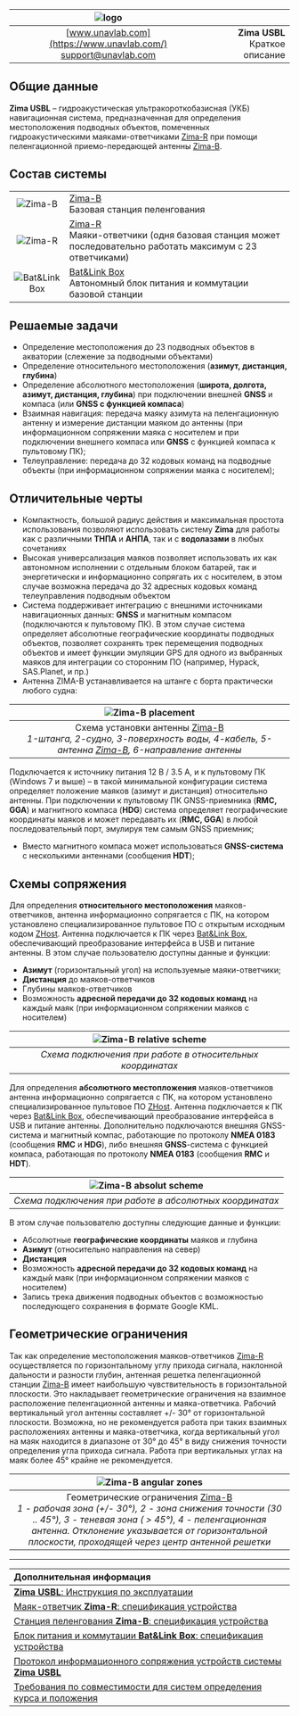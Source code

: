 | ![logo](https://ucnl.github.io/documentation/sm_logo.png) |  |
| :---: | ---: |
| [www.unavlab.com](https://www.unavlab.com/) <br/> [support@unavlab.com](mailto:support@unavlab.com) | **Zima USBL**<br/> Краткое описание |

## Общие данные
**Zima USBL** – гидроакустическая ультракороткобазисная (УКБ) навигационная система, предназначенная для определения местоположения 
подводных объектов, помеченных гидроакустическими маяками-ответчиками [Zima-R](Zima_R_Specification_ru.md) при помощи пеленгационной 
приемо-передающей антенны [Zima-B](Zima_B_Specification_ru.md).

## Состав системы

|  |  |
| :---: | :--- |
| ![Zima-B](https://ucnl.github.io/documentation/def_zima_b_ant.png) | [Zima-B](Zima_B_Specification_ru.md) <br/> Базовая станция пеленгования |
| ![Zima-R](https://ucnl.github.io/documentation/zima_r.png) | [Zima-R](Zima_R_Specification_ru.md) <br/> Маяки-ответчики (одня базовая станция может последовательно работать максимум с 23 ответчиками) |
| ![Bat&Link Box](https://ucnl.github.io/documentation/batnlinkbox.png) | [Bat&Link Box](Bat_n_link_box_Specification_ru.md) <br/> Автономный блок питания и коммутации базовой станции |


## Решаемые задачи
* Определение местоположения до 23 подводных объектов в акватории (слежение за подводными объектами)
* Определение относительного местоположения (**азимут, дистанция, глубина**)
* Определение абсолютного местоположения (**широта, долгота, азимут, дистанция, глубина**) при подключении внешней **GNSS** и компаса 
(или **GNSS с функцией компаса**)
* Взаимная навигация: передача маяку азимута на пеленгационную антенну и измерение дистанции маяком до антенны (при информационном 
сопряжении маяка с носителем и при подключении внешнего компаса или **GNSS** с функцией компаса к пультовому ПК);
* Телеуправление: передача до 32 кодовых команд на подводные объекты (при информационном сопряжении маяка с носителем);

## Отличительные черты
* Компактность, большой радиус действия и максимальная простота использования позволяют использовать систему **Zima** для работы как с 
различными **ТНПА** и **АНПА**, так и с **водолазами** в любых сочетаниях
* Высокая универсализация маяков позволяет использовать их как автономном исполнении с отдельным блоком батарей, так и энергетически 
и информационно сопрягать их с носителем, в этом случае возможна передача до 32 адресных кодовых команд телеуправления подводным объектом
* Система поддерживает интеграцию с внешними источниками навигационных данных: **GNSS** и магнитным компасом (подключаются к пультовому ПК). 
В этом случае система определяет абсолютные географические координаты подводных объектов, позволяет сохранять трек перемещения подводных 
объектов и имеет функции эмуляции GPS для одного из выбранных маяков для интеграции со сторонним ПО (например, Hypack, SAS.Planet, и пр.)
* Антенна ZIMA-B устанавливается на штанге с борта практически любого судна:

| ![Zima-B placement](https://ucnl.github.io/documentation/zima_boat_placement.png) |
| :---: |
| Схема установки антенны [Zima-B](Zima_B_Specification_ru.md) <br/> _1-штанга, 2-судно, 3-поверхность воды, 4-кабель, 5-антенна [Zima-B](Zima_B_Specification_ru.md), 6-направление антенны_ |

Подключается к источнику питания 12 В / 3.5 А, и к пультовому ПК (Windows 7 и выше) – в такой минимальной конфигурации система определяет 
положение маяков (азимут и дистанция) относительно антенны. При подключении к пультовому ПК GNSS-приемника (**RMC, GGA**) и магнитного 
компаса (**HDG**) система определяет географические координаты маяков и может передавать их (**RMC, GGA**) в любой последовательный порт, 
эмулируя тем самым GNSS приемник;
* Вместо магнитного компаса может использоваться **GNSS-система** с несколькими антеннами (сообщения **HDT**);

## Схемы сопряжения
Для определения **относительного местоположения** маяков-ответчиков, антенна информационно сопрягается с ПК, на котором установлено 
специализированное пультовое ПО с открытым исходным кодом [ZHost](https://github.com/ucnl/ZHost). Антенна подключается к ПК через
[Bat&Link Box](Bat_n_link_box_Specification_ru.md), обеспечивающий преобразование интерфейса в USB и питание антенны. 
В этом случае пользователю доступны данные и функции:
* **Азимут** (горизонтальный угол) на используемые маяки-ответчики;
* **Дистанция** до маяков-ответчиков
* Глубины маяков-ответчиков
* Возможность **адресной передачи до 32 кодовых команд** на каждый маяк (при информационном сопряжении маяков с носителем)

| ![Zima-B relative scheme](https://ucnl.github.io/documentation/zima_relative_scheme.png) |
| :---: |
| _Схема подключения при работе в относительных координатах_ |

Для определения **абсолютного местопложения** маяков-ответчиков антенна информационно сопрягается с ПК, на котором установлено 
специализированное пультовое ПО [ZHost](https://github.com/ucnl/ZHost). Антенна подключается к ПК через
[Bat&Link Box](Bat_n_link_box_Specification_ru.md), обеспечивающий преобразование интерфейса в USB и питание антенны.
Дополнительно подключаются внешняя GNSS-система и магнитный компас, работающие по протоколу **NMEA 0183** (сообщения **RMC** и **HDG**), 
либо внешняя **GNSS**-система с функцией компаса, работающая по протоколу **NMEA 0183** (сообщения **RMC** и **HDT**).

| ![Zima-B absolut scheme](https://ucnl.github.io/documentation/zima_abs_scheme.png) |
| :---: |
| _Схема подключения при работе в абсолютных координатах_ |

В этом случае пользователю доступны следующие данные и функции:
* Абсолютные **географические координаты** маяков и глубина
* **Азимут** (относительно направления на север)
* **Дистанция**
* Возможность **адресной передачи до 32 кодовых команд** на каждый маяк (при информационном сопряжении маяков с носителем)
* Запись трека движения подводных объектов с возможностью последующего сохранения в формате Google KML.

## Геометрические ограничения

Так как определение местоположения маяков-ответчиков [Zima-R](Zima_R_Specification_ru.md) осуществляется по горизонтальному углу прихода
сигнала, наклонной дальности и разности глубин, антенная решетка пеленгационной станции [Zima-B](Zima_B_Specification_ru.md) имеет наибольшую чувствительность в горизонтальной плоскости. Это накладывает геометрические ограничения на взаимное расположение пеленгационной
антенны и маяка-ответчика. Рабочий вертикальный угол антенны составляет +/- 30° от горизонтальной плоскости. Возможна, но не рекомендуется работа при таких взаимных расположениях антенны и маяка-ответчика, когда вертикальный угол на маяк находится в диапазоне от 30° до 45° в виду снижения точности определения угла прихода сигнала. Работа при вертикальных углах на маяк более 45° крайне не рекомендуется.  

| ![Zima-B angular zones](https://ucnl.github.io/documentation/zima_dir.png) |
| :---: |
| Геометрические ограничения [Zima-B](Zima_B_Specification_ru.md) <br/> _1 - рабочая зона (+/- 30°), 2 - зона снижения точности (30 .. 45°), 3 - теневая зона ( > 45°), 4 - пеленгационная антенна. Отклонение указывается от горизонтальной плоскости, проходящей через центр антенной решетки_ |

_________  

| **Дополнительная информация** |
| :--- |
| [**Zima USBL**: Инструкция по эксплуатации](Zima_Users_manual_ru.md) |
| [Маяк-ответчик **Zima-R**: спецификация устройства](Zima_R_Specification_ru.md) |
| [Станция пеленгования **Zima-B**: спецификация устройства](Zima_B_Specification_ru.md) |
| [Блок питания и коммутации **Bat&Link Box**: спецификация устройства](Bat_n_link_box_Specification_ru.md) |
| [Протокол информационного сопряжения устройств системы **Zima USBL**](Zima_Protocol_Specification_ru.md) |
| [Требования по совместимости для систем определения курса и положения](Zima_GNSS_requirements_ru.md) |

